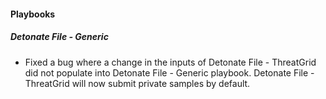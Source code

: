 
#### Playbooks
##### Detonate File - Generic
- Fixed a bug where a change in the inputs of Detonate File - ThreatGrid did not populate into Detonate File - Generic playbook. Detonate File - ThreatGrid will now submit private samples by default.
